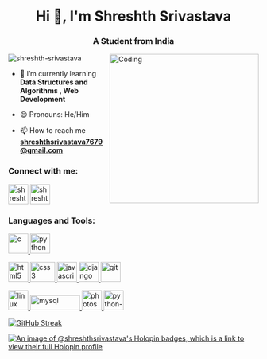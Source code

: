 <h1 align="center">Hi 👋, I'm Shreshth Srivastava</h1>
<h3 align="center">A Student from India</h3>
<img align="right" alt="Coding" width="300" src="https://i.giphy.com/media/qgQUggAC3Pfv687qPC/giphy.webp">

<p align="left"> <img src="https://komarev.com/ghpvc/?username=shreshth-srivastava&label=Profile%20views&color=0e75b6&style=flat" alt="shreshth-srivastava" /> </p>

- 🌱 I’m currently learning **Data Structures and Algorithms , Web Development**

- 😄 Pronouns: He/Him

- 📫 How to reach me **shreshthsrivastava7679@gmail.com**

<h3 align="left">Connect with me:</h3>
<p align="left">
<a href="https://linkedin.com/in/shreshth-srivastava-986689270" target="blank"><img align="center" src="https://upload.wikimedia.org/wikipedia/commons/thumb/c/ca/LinkedIn_logo_initials.png/600px-LinkedIn_logo_initials.png?20140125013055" alt="shreshth-srivastava-986689270" height="40" width="40" /></a>
<a href="https://www.leetcode.com/shreshth_srivastava" target="blank"><img align="center" src="https://upload.wikimedia.org/wikipedia/commons/8/8e/LeetCode_Logo_1.png" alt="shreshth_srivastava" height="40" width="40" /></a>
</p>

<h3 align="left">Languages and Tools:</h3>
<p>
  <a href="https://www.cprogramming.com/" target="_blank" rel="noreferrer"> <img src="https://upload.wikimedia.org/wikipedia/commons/1/18/C_Programming_Language.svg" alt="c" width="40" height="40"/> </a>
  <a href="https://www.python.org" target="_blank" rel="noreferrer"> <img src="https://upload.wikimedia.org/wikipedia/commons/thumb/c/c3/Python-logo-notext.svg/1200px-Python-logo-notext.svg.png" alt="python" width="40" height="40"/> </a>
  
  <a href="https://www.w3.org/html/" target="_blank" rel="noreferrer"> <img src="https://upload.wikimedia.org/wikipedia/commons/thumb/3/38/HTML5_Badge.svg/2048px-HTML5_Badge.svg.png" alt="html5" width="40" height="40"/> </a> 
  <a href="https://www.w3schools.com/css/" target="_blank" rel="noreferrer"> <img src="https://upload.wikimedia.org/wikipedia/commons/6/62/CSS3_logo.svg" alt="css3" width="50" height="40"/> </a> 
  <a href="https://developer.mozilla.org/en-US/docs/Web/JavaScript" target="_blank" rel="noreferrer"> <img src="https://upload.wikimedia.org/wikipedia/commons/6/6a/JavaScript-logo.png" alt="javascript" width="40" height="40"/> </a>
  <a href="https://www.djangoproject.com/" target="_blank" rel="noreferrer"> <img src="https://cdn.worldvectorlogo.com/logos/django.svg" alt="django" width="40" height="40"/> </a> 
  <a href="https://git-scm.com/" target="_blank" rel="noreferrer"> <img src="https://www.vectorlogo.zone/logos/git-scm/git-scm-icon.svg" alt="git" width="40" height="40"/> </a> 
  
  <a href="https://www.linux.org/" target="_blank" rel="noreferrer"> <img src="https://upload.wikimedia.org/wikipedia/commons/d/dd/Linux_logo.jpg" alt="linux" width="40" height="40"/> </a> 
  <a href="https://www.mysql.com/" target="_blank" rel="noreferrer"> <img src="https://upload.wikimedia.org/wikipedia/commons/thumb/0/0a/MySQL_textlogo.svg/1200px-MySQL_textlogo.svg.png" alt="mysql" width="100" height="30"/> </a> 
  <a href="https://www.photoshop.com/en" target="_blank" rel="noreferrer"> <img src="https://upload.wikimedia.org/wikipedia/commons/thumb/a/af/Adobe_Photoshop_CC_icon.svg/2101px-Adobe_Photoshop_CC_icon.svg.png" alt="photoshop" width="40" height="40"/> </a>
  <a href="https://kivy.org/doc/stable/" target="_blank" rel="noreferrer"> <img src="https://upload.wikimedia.org/wikipedia/commons/5/58/Kivy_logo.png" alt="python-kivy" width="40" height="40"/> </a></p>

<!-- <p>&nbsp;<img align="center" src="https://github-readme-stats.vercel.app/api?username=shreshth-srivastava&show_icons=true&locale=en&theme=highcontrast" alt="shreshth-srivastava" /></p>) -->
<a href="https://git.io/streak-stats"><img src="https://streak-stats.demolab.com?user=Shreshth-Srivastava&theme=highcontrast" alt="GitHub Streak" /></a>
<!-- <p><img align="left" src="https://github-readme-stats.vercel.app/api/top-langs?username=shreshth-srivastava&show_icons=true&locale=en&layout=compact&theme=highcontrast" alt="shreshth-srivastava" /></p> -->

[![An image of @shreshthsrivastava's Holopin badges, which is a link to view their full Holopin profile](https://holopin.me/shreshthsrivastava)](https://holopin.io/@shreshthsrivastava)
